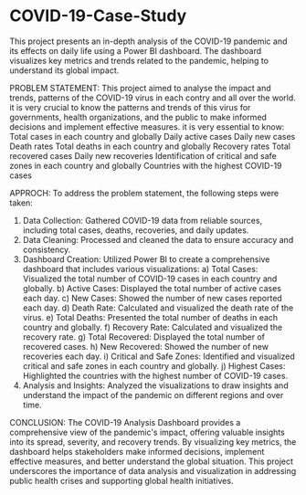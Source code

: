 # COVID-19-Case-Study
This project presents an in-depth analysis of the COVID-19 pandemic and its effects on daily life using a Power BI dashboard. The dashboard visualizes key metrics and trends related to the pandemic, helping to understand its global impact.


PROBLEM STATEMENT:
This project aimed to analyse the impact and trends, patterns of the COVID-19 virus in each contry and all over the world. it is very crucial to know the patterns and trends of this virus for governments, health organizations, and the public to make informed decisions and implement effective measures. it is very essential to know:
Total cases in each country and globally
Daily active cases
Daily new cases
Death rates
Total deaths in each country and globally
Recovery rates
Total recovered cases
Daily new recoveries
Identification of critical and safe zones in each country and globally
Countries with the highest COVID-19 cases


APPROCH:
To address the problem statement, the following steps were taken:
1. Data Collection: Gathered COVID-19 data from reliable sources, including total cases, deaths, recoveries, and daily updates.
2. Data Cleaning: Processed and cleaned the data to ensure accuracy and consistency.
3. Dashboard Creation: Utilized Power BI to create a comprehensive dashboard that includes various visualizations:
   a) Total Cases: Visualized the total number of COVID-19 cases in each country and globally.
   b) Active Cases: Displayed the total number of active cases each day.
   c) New Cases: Showed the number of new cases reported each day.
   d) Death Rate: Calculated and visualized the death rate of the virus.
   e) Total Deaths: Presented the total number of deaths in each country and globally.
   f) Recovery Rate: Calculated and visualized the recovery rate.
   g) Total Recovered: Displayed the total number of recovered cases.
   h) New Recovered: Showed the number of new recoveries each day.
   i) Critical and Safe Zones: Identified and visualized critical and safe zones in each country and globally.
   j) Highest Cases: Highlighted the countries with the highest number of COVID-19 cases.
4. Analysis and Insights: Analyzed the visualizations to draw insights and understand the impact of the pandemic on different regions and over time.


CONCLUSION:
The COVID-19 Analysis Dashboard provides a comprehensive view of the pandemic's impact, offering valuable insights into its spread, severity, and recovery trends. By visualizing key metrics, the dashboard helps stakeholders make informed decisions, implement effective measures, and better understand the global situation. This project underscores the importance of data analysis and visualization in addressing public health crises and supporting global health initiatives.
